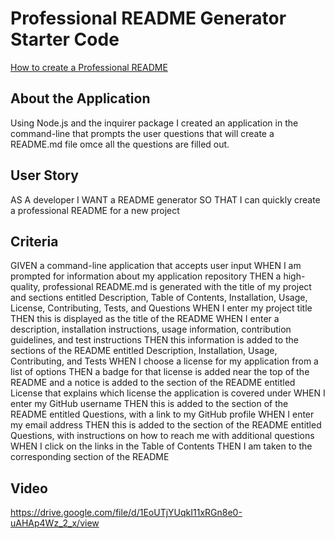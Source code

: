 # Professional README Generator Starter Code

[How to create a Professional README](https://coding-boot-camp.github.io/full-stack/github/professional-readme-guide)


## About the Application

Using Node.js and the inquirer package I created an application in the command-line that prompts the user questions that will create a README.md file omce all the questions are filled out. 

## User Story
AS A developer
I WANT a README generator
SO THAT I can quickly create a professional README for a new project

## Criteria 
GIVEN a command-line application that accepts user input
WHEN I am prompted for information about my application repository
THEN a high-quality, professional README.md is generated with the title of my project and sections entitled Description, Table of Contents, Installation, Usage, License, Contributing, Tests, and Questions
WHEN I enter my project title
THEN this is displayed as the title of the README
WHEN I enter a description, installation instructions, usage information, contribution guidelines, and test instructions
THEN this information is added to the sections of the README entitled Description, Installation, Usage, Contributing, and Tests
WHEN I choose a license for my application from a list of options
THEN a badge for that license is added near the top of the README and a notice is added to the section of the README entitled License that explains which license the application is covered under
WHEN I enter my GitHub username
THEN this is added to the section of the README entitled Questions, with a link to my GitHub profile
WHEN I enter my email address
THEN this is added to the section of the README entitled Questions, with instructions on how to reach me with additional questions
WHEN I click on the links in the Table of Contents
THEN I am taken to the corresponding section of the README

## Video
https://drive.google.com/file/d/1EoUTjYUqkI11xRGn8e0-uAHAp4Wz_2_x/view
